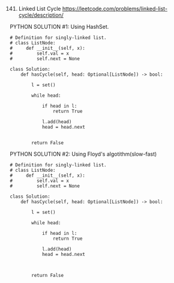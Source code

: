 141. Linked List Cycle
https://leetcode.com/problems/linked-list-cycle/description/


PYTHON SOLUTION #1:
Using HashSet.
```
# Definition for singly-linked list.
# class ListNode:
#     def __init__(self, x):
#         self.val = x
#         self.next = None

class Solution:
    def hasCycle(self, head: Optional[ListNode]) -> bool:
        
        l = set()

        while head:

            if head in l:
                return True
            
            l.add(head)
            head = head.next


        return False
```



PYTHON SOLUTION #2:
Using Floyd's algotithm(slow-fast)
```
# Definition for singly-linked list.
# class ListNode:
#     def __init__(self, x):
#         self.val = x
#         self.next = None

class Solution:
    def hasCycle(self, head: Optional[ListNode]) -> bool:
        
        l = set()

        while head:

            if head in l:
                return True
            
            l.add(head)
            head = head.next

            

        return False
```

